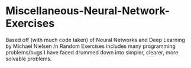 # Miscellaneous-Neural-Network-Exercises
Based off (with much code taken) of Neural Networks and Deep Learning by Michael Nielsen
/n Random Exercises includes many programming problems/bugs I have faced drummed down into simpler, clearer, more solvable problems.
